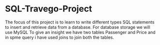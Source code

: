 # SQL-Travego-Project
The focus of this project is to learn to write different types SQL statements to insert and retrieve data from a database. For database storage we will use MySQL
To give an insight we have two tables Passenger and Price and in spme query i have used joins to join both the tables.
